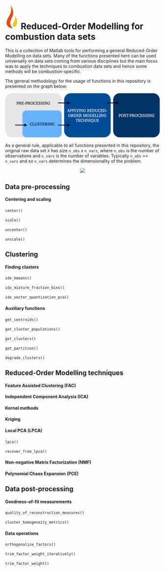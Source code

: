 # ![Logo](documentation/burn_logo.png?thumbnail) Reduced-Order Modelling for combustion data sets

This is a collection of Matlab tools for performing a general Reduced-Order Modelling on data sets. Many of the functions presented here can be used universally on data sets coming from various disciplines but the main focus was to apply the techniques to combustion data sets and hence some methods will be combustion-specific.

The general methodology for the usage of functions in this repository is presented on the graph below:

![Screenshot](documentation/rom-methodology.png)

As a general rule, applicable to all functions presented in this repository, the original raw data set `X` has size `n_obs` x `n_vars`, where `n_obs` is the number of observations and `n_vars` is the number of variables. Typically `n_obs` >> `n_vars` and so `n_vars` determines the dimensionality of the problem.

<p align="center">
  <img src="https://github.com/burn-research/reduced-order-modelling/raw/master/documentation/data-set-for-rom.png">
</p>

## Data pre-processing

#### Centering and scaling

`center()`

`scale()`

`uncenter()`

`unscale()`

## Clustering

#### Finding clusters

`idx_kmeans()`

`idx_mixture_fraction_bins()`

`idx_vector_quantization_pca()`

#### Auxiliary functions

`get_centroids()`

`get_cluster_populations()`

`get_clusters()`

`get_partition()`

`degrade_clusters()`

## Reduced-Order Modelling techniques

#### Feature Assisted Clustering (FAC)

#### Independent Component Analysis (ICA)

#### Kernel methods

#### Kriging

#### Local PCA (LPCA)

`lpca()`

`recover_from_lpca()`

#### Non-negative Matrix Factorization (NMF)

#### Polynomial Chaos Expansion (PCE)

## Data post-processing

#### Goodness-of-fit measurements

`quality_of_reconstruction_measures()`

`cluster_homogeneity_metrics()`

#### Data operations

`orthogonalize_factors()`

`trim_factor_weight_iteratively()`

`trim_factor_weight()`
